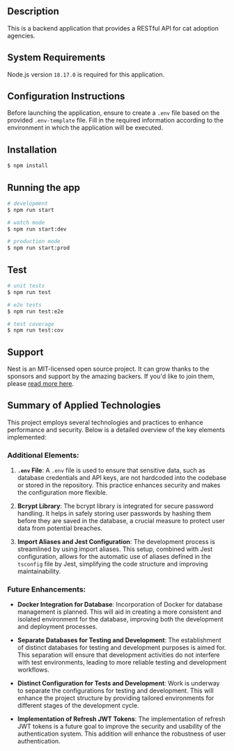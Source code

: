 
## Description

This is a backend application that provides a RESTful API for cat adoption agencies.

## System Requirements

Node.js version `18.17.0` is required for this application.

## Configuration Instructions

Before launching the application, ensure to create a `.env` file based on the provided `.env-template` file. Fill in the required information according to the environment in which the application will be executed.

## Installation

```bash
$ npm install
```

## Running the app

```bash
# development
$ npm run start

# watch mode
$ npm run start:dev

# production mode
$ npm run start:prod
```

## Test

```bash
# unit tests
$ npm run test

# e2e tests
$ npm run test:e2e

# test coverage
$ npm run test:cov
```

## Support

Nest is an MIT-licensed open source project. It can grow thanks to the sponsors and support by the amazing backers. If you'd like to join them, please [read more here](https://docs.nestjs.com/support).

## Summary of Applied Technologies

This project employs several technologies and practices to enhance performance and security. Below is a detailed overview of the key elements implemented:

### Additional Elements:

1. **`.env` File**: A `.env` file is used to ensure that sensitive data, such as database credentials and API keys, are not hardcoded into the codebase or stored in the repository. This practice enhances security and makes the configuration more flexible.

2. **Bcrypt Library**: The bcrypt library is integrated for secure password handling. It helps in safely storing user passwords by hashing them before they are saved in the database, a crucial measure to protect user data from potential breaches.

3. **Import Aliases and Jest Configuration**: The development process is streamlined by using import aliases. This setup, combined with Jest configuration, allows for the automatic use of aliases defined in the `tsconfig` file by Jest, simplifying the code structure and improving maintainability.

### Future Enhancements:

- **Docker Integration for Database**: Incorporation of Docker for database management is planned. This will aid in creating a more consistent and isolated environment for the database, improving both the development and deployment processes.

- **Separate Databases for Testing and Development**: The establishment of distinct databases for testing and development purposes is aimed for. This separation will ensure that development activities do not interfere with test environments, leading to more reliable testing and development workflows.

- **Distinct Configuration for Tests and Development**: Work is underway to separate the configurations for testing and development. This will enhance the project structure by providing tailored environments for different stages of the development cycle.

- **Implementation of Refresh JWT Tokens**: The implementation of refresh JWT tokens is a future goal to improve the security and usability of the authentication system. This addition will enhance the robustness of user authentication.